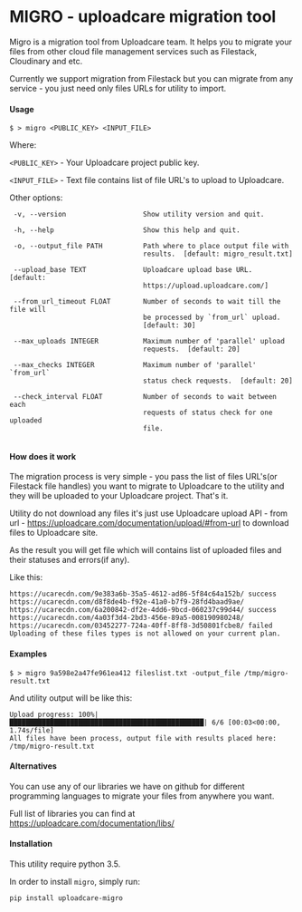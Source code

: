 # MIGRO - uploadcare migration tool

Migro is a migration tool from Uploadcare team. It helps you to migrate your files 
from other cloud file management services such as Filestack, Cloudinary and etc.

Currently we support migration from Filestack but you can migrate from any service - you just need only files URLs for utility to import.
 
#### Usage

    $ > migro <PUBLIC_KEY> <INPUT_FILE>
    
 Where:
  
  `<PUBLIC_KEY>` - Your Uploadcare project public key.
  
  `<INPUT_FILE>` - Text file contains list of file URL's to upload to Uploadcare.
    
 Other options:
  
 ```
  -v, --version                   Show utility version and quit.
  
  -h, --help                      Show this help and quit.
  
  -o, --output_file PATH          Path where to place output file with
                                  results.  [default: migro_result.txt]
                                  
  --upload_base TEXT              Uploadcare upload base URL.  [default:
                                  https://upload.uploadcare.com/]
                                  
  --from_url_timeout FLOAT        Number of seconds to wait till the file will
                                  be processed by `from_url` upload.
                                  [default: 30]
                                  
  --max_uploads INTEGER           Maximum number of 'parallel' upload
                                  requests.  [default: 20]
                                  
  --max_checks INTEGER            Maximum number of 'parallel' `from_url`
                                  status check requests.  [default: 20]
                                  
  --check_interval FLOAT          Number of seconds to wait between each
                                  requests of status check for one uploaded
                                  file.
                                  
  ```              
#### How does it work

The migration process is very simple - you pass the list of files URL's(or Filestack file handles)
you want to migrate to Uploadcare to the utility and they will be uploaded to your Uploadcare project. That's it.

Utility do not download any files it's just use Uploadcare upload API - from url - https://uploadcare.com/documentation/upload/#from-url
to download files to Uploadcare site.


As the result you will get file which will contains list of uploaded files and their statuses and errors(if any).

Like this:

    https://ucarecdn.com/9e383a6b-35a5-4612-ad86-5f84c64a152b/ success https://ucarecdn.com/d8f8de4b-f92e-41a0-b7f9-28fd4baad9ae/
    https://ucarecdn.com/6a200842-df2e-4dd6-9bcd-060237c99d44/ success https://ucarecdn.com/4a03f3d4-2bd3-456e-89a5-008190980248/
    https://ucarecdn.com/03452277-724a-40ff-8ff8-3d50801fcbe8/ failed  Uploading of these files types is not allowed on your current plan. 

#### Examples

    $ > migro 9a598e2a47fe961ea412 fileslist.txt -output_file /tmp/migro-result.txt
    
And utility output will be like this:
    
    Upload progress: 100%|████████████████████████████████████████████████| 6/6 [00:03<00:00,  1.74s/file]
    All files have been process, output file with results placed here: /tmp/migro-result.txt


#### Alternatives

You can use any of our libraries we have on github for different programming languages to migrate your files from anywhere you want.

Full list of libraries you can find at https://uploadcare.com/documentation/libs/

#### Installation

   This utility require python 3.5.

   In order to install `migro`, simply run:
   
   `pip install uploadcare-migro`
    
  